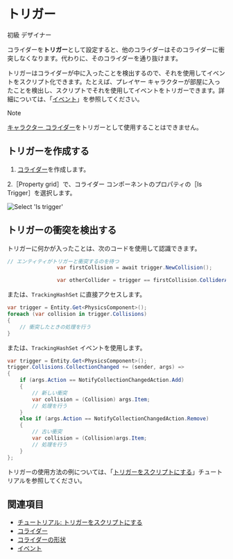 # トリガー

<span class="label label-doc-level">初級</span>
<span class="label label-doc-audience">デザイナー</span>

コライダーを**トリガー**として設定すると、他のコライダーはそのコライダーに衝突しなくなります。代わりに、そのコライダーを通り抜けます。

トリガーはコライダーが中に入ったことを検出するので、それを使用してイベントをスクリプト化できます。たとえば、プレイヤー キャラクターが部屋に入ったことを検出し、スクリプトでそれを使用してイベントをトリガーできます。詳細については、「[イベント](../scripts/events.md)」を参照してください。

>[!NOTE]
>[キャラクター コライダー](characters.md)をトリガーとして使用することはできません。

## トリガーを作成する

1. [コライダー](colliders.md)を作成します。

2.［Property grid］で、コライダー コンポーネントのプロパティの［Is Trigger］を選択します。

![Select 'Is trigger'](media/triggers-select-is-trigger-checkbox.png)

## トリガーの衝突を検出する

トリガーに何かが入ったことは、次のコードを使用して認識できます。

```cs
// エンティティがトリガーと衝突するのを待つ
                var firstCollision = await trigger.NewCollision();

                var otherCollider = trigger == firstCollision.ColliderA ? firstCollision.ColliderB : firstCollision.ColliderA;
```

または、`TrackingHashSet` に直接アクセスします。

```cs
var trigger = Entity.Get<PhysicsComponent>();
foreach (var collision in trigger.Collisions)
{
    // 衝突したときの処理を行う
}
```

または、`TrackingHashSet` イベントを使用します。

```cs
var trigger = Entity.Get<PhysicsComponent>();
trigger.Collisions.CollectionChanged += (sender, args) =>
{
    if (args.Action == NotifyCollectionChangedAction.Add)
    {
        // 新しい衝突
        var collision = (Collision) args.Item;
        // 処理を行う
    }
    else if (args.Action == NotifyCollectionChangedAction.Remove)
    {
        // 古い衝突
        var collision = (Collision)args.Item;
        // 処理を行う
    }
};
```

トリガーの使用方法の例については、「[トリガーをスクリプトにする](script-a-trigger.md)」チュートリアルを参照してください。

## 関連項目

* [チュートリアル: トリガーをスクリプトにする](script-a-trigger.md)
* [コライダー](colliders.md)
* [コライダーの形状](collider-shapes.md)
* [イベント](../scripts/events.md)
